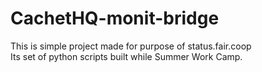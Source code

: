 # CachetHQ-monit-bridge

This is simple project made for purpose of status.fair.coop  
Its set of python scripts built while Summer Work Camp.
